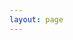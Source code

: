 ```yaml
---
layout: page
---
```


<Hero lang="zh" />

<Features lang="zh" />

<script setup>
import Features from '../components/GitOK/Features.vue'
import Hero from '../components/GitOK/Hero.vue'
</script>
